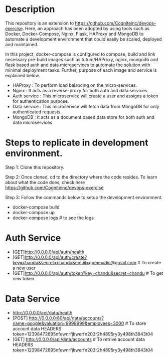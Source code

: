 # Description

This repository is an extension to https://github.com/Cogniteinc/devops-exercise. Here, an approach has been adopted by using tools such as Docker, Docker-Compose, Nginx, Flask, HAProxy and MongoDB to automate a development environment that could easily be scaled, deployed and maintained.

In this project, docker-compose is configured to compose, build and link necessary pre-build images such as tutum/HAProxy, nginx, mongodb and flask based auth and data microservices to automate the solution with minimal deployment tasks. Further, purpose of each image and service is explained below.

* HAProxy : To perform load balancing on the micro-services.
* Nginx   : It acts as a reverse-proxy for both auth and data services
* Auth service : This microservice will create a user and assigns a token for authentication purpose.
* Data service : This microservice will fetch data from MongoDB for only authenticated requests.
* MongoDB : It acts as a document based data store for both auth and data microservices



# Steps to replicate in development environment.


Step 1: Clone this repository.


Step 2: Once cloned, cd to the directory where the code resides. To learn about what the code does, check here https://github.com/Cogniteinc/devops-exercise

Step 3: Follow the commands below to setup the development environment.

* docker-compose build
* docker-compose up
* docker-compose logs # to see the logs

# Auth Service
* [GET]http://0.0.0.0/api/auth/health
* [GET]http://0.0.0.0/api/auth/create?key=chandu&secret=chandu&email=gummadic@gmail.com     # To create a new user
* [GET]http://0.0.0.0/api/auth/token?key=chandu&secret=chandu  # To get new token

# Data Service
* http://0.0.0.0/api/data/health
* [POST] http://0.0.0.0:80/api/data/accounts?name=google&valuation=9999999&employees=3000   # To store account data
  HEADERS
  token=12398472895nfewnrfjkwerfn203r2h4895ry3y498th3843t04
* [GET] http://0.0.0.0/api/data/accounts       # To retrive account data
  HEADERS
  token=12398472895nfewnrfjkwerfn203r2h4895ry3y498th3843t04









